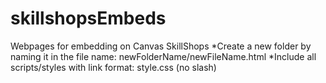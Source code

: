 # skillshopsEmbeds
Webpages for embedding on Canvas SkillShops
*Create a new folder by naming it in the file name: newFolderName/newFileName.html
*Include all scripts/styles with link format: style.css (no slash)
